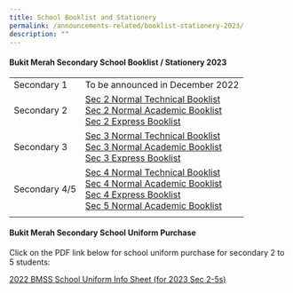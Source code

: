 ```yaml
---
title: School Booklist and Stationery
permalink: /announcements-related/booklist-stationery-2023/
description: ""
---
```


#### Bukit Merah Secondary School Booklist / Stationery 2023

|  |  |
|---|---|
| Secondary 1 | To be announced in December 2022 |
| Secondary 2 | [Sec 2 Normal Technical Booklist](/files/sbs1.pdf)<br>[Sec 2 Normal Academic Booklist](/files/sbs2.pdf)<br>[Sec 2 Express Booklist](/files/sbs3.pdf) |
| Secondary 3 | [Sec 3 Normal Technical Booklist](/files/sbs4.pdf)<br>[Sec 3 Normal Academic Booklist](/files/sbs5.pdf)<br>[Sec 3 Express Booklist](/files/sbs6.pdf) |
| Secondary 4/5 | [Sec 4 Normal Technical Booklist](/files/sbs7.pdf)<br>[Sec 4 Normal Academic Booklist](/files/sbs8.pdf)<br>[Sec 4 Express Booklist](/files/sbs9.pdf)<br>[Sec 5 Normal Academic Booklist](/files/sbs10.pdf) |
|  |  |

#### Bukit Merah Secondary School Uniform Purchase

Click on the PDF link below for school uniform purchase for secondary 2 to 5 students:

[2022 BMSS School Uniform Info Sheet (for 2023 Sec 2-5s)](/files/2022-BMSS-School-Uniform-Info-Sheet-for-2023-Sec-2-5s.pdf)